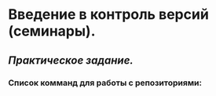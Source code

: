 # **Введение в контроль версий (семинары).**
## *Практическое задание.*
### Список комманд для работы с репозиториями:


